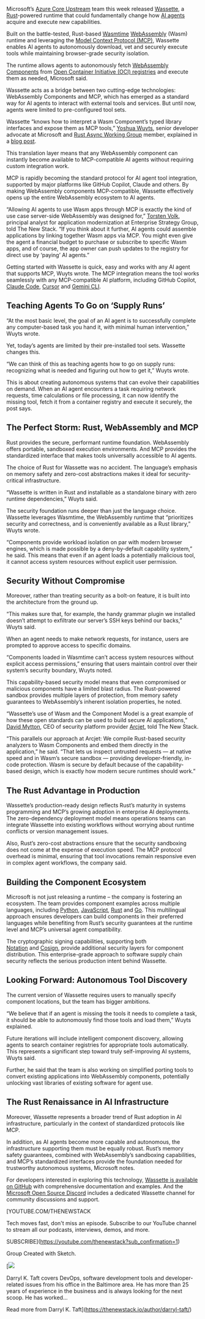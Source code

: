 Microsoft’s [Azure Core Upstream](https://github.com/Azure/container-upstream) team this week released [Wassette](https://github.com/microsoft/wassette), a [Rust](https://thenewstack.io/rust-programming-language-guide/)-powered runtime that could fundamentally change how [AI agents](https://thenewstack.io/ai-agents-a-comprehensive-introduction-for-developers/) acquire and execute new capabilities.

Built on the battle-tested, Rust-based [Wasmtime](https://thenewstack.io/webassemblys-wasmtime-1-0-revamps-security-performance/) [WebAssembly](https://thenewstack.io/webassembly/) (Wasm) runtime and leveraging the [Model Context Protocol (MCP)](https://thenewstack.io/model-context-protocol-a-primer-for-the-developers/), Wassette enables AI agents to autonomously download, vet and securely execute tools while maintaining browser-grade security isolation.

The runtime allows agents to autonomously fetch [WebAssembly Components](https://component-model.bytecodealliance.org/design/why-component-model.html) from [Open Container Initiative (OCI) registries](https://opensource.microsoft.com/blog/2024/09/25/distributing-webassembly-components-using-oci-registries/) and execute them as needed, Microsoft said.

Wassette acts as a bridge between two cutting-edge technologies: WebAssembly Components and MCP, which has emerged as a standard way for AI agents to interact with external tools and services. But until now, agents were limited to pre-configured tool sets.

Wassette “knows how to interpret a Wasm Component’s typed library interfaces and expose them as MCP tools,” [Yoshua Wuyts](https://www.linkedin.com/in/yoshuawuyts/?originalSubdomain=dk), senior developer advocate at Microsoft and [Rust Async Working Group](https://github.com/rust-lang/wg-async) member, explained in a [blog post](https://opensource.microsoft.com/blog/2025/08/06/introducing-wassette-webassembly-based-tools-for-ai-agents/).

This translation layer means that any WebAssembly component can instantly become available to MCP-compatible AI agents without requiring custom integration work.

MCP is rapidly becoming the standard protocol for AI agent tool integration, supported by major platforms like GitHub Copilot, Claude and others. By making WebAssembly components MCP-compatible, Wassette effectively opens up the entire WebAssembly ecosystem to AI agents.

“Allowing AI agents to use Wasm apps through MCP is exactly the kind of use case server-side WebAssembly was designed for,” [Torsten Volk](https://www.linkedin.com/in/torstenvolk/), principal analyst for application modernization at Enterprise Strategy Group, told The New Stack. “If you think about it further, AI agents could assemble applications by linking together Wasm apps via MCP. You might even give the agent a financial budget to purchase or subscribe to specific Wasm apps, and of course, the app owner can push updates to the registry for direct use by ‘paying’ AI agents.”

Getting started with Wassette is quick, easy and works with any AI agent that supports MCP, Wuyts wrote. The MCP integration means the tool works seamlessly with any MCP-compatible AI platform, including GitHub Copilot, [Claude Code](https://thenewstack.io/anthropic-adds-auto-security-reviews-to-claude-code/), [Cursor](https://thenewstack.io/using-cursor-ai-as-part-of-your-development-workflow/) and [Gemini CLI](https://thenewstack.io/gemini-cli-googles-challenge-to-ai-terminal-apps-like-warp/).

## Teaching Agents To Go on ‘Supply Runs’

“At the most basic level, the goal of an AI agent is to successfully complete any computer-based task you hand it, with minimal human intervention,” Wuyts wrote.

Yet, today’s agents are limited by their pre-installed tool sets. Wassette changes this.

“We can think of this as teaching agents how to go on supply runs: recognizing what is needed and figuring out how to get it,” Wuyts wrote.

This is about creating autonomous systems that can evolve their capabilities on demand. When an AI agent encounters a task requiring network requests, time calculations or file processing, it can now identify the missing tool, fetch it from a container registry and execute it securely, the post says.

## The Perfect Storm: Rust, WebAssembly and MCP

Rust provides the secure, performant runtime foundation. WebAssembly offers portable, sandboxed execution environments. And MCP provides the standardized interface that makes tools universally accessible to AI agents.

The choice of Rust for Wassette was no accident. The language’s emphasis on memory safety and zero-cost abstractions makes it ideal for security-critical infrastructure.

“Wassette is written in Rust and installable as a standalone binary with zero runtime dependencies,” Wuyts said.

The security foundation runs deeper than just the language choice. Wassette leverages Wasmtime, the WebAssembly runtime that “prioritizes security and correctness, and is conveniently available as a Rust library,” Wuyts wrote.

“Components provide workload isolation on par with modern browser engines, which is made possible by a deny-by-default capability system,” he said. This means that even if an agent loads a potentially malicious tool, it cannot access system resources without explicit user permission.

## Security Without Compromise

Moreover, rather than treating security as a bolt-on feature, it is built into the architecture from the ground up.

“This makes sure that, for example, the handy grammar plugin we installed doesn’t attempt to exfiltrate our server’s SSH keys behind our backs,” Wuyts said.

When an agent needs to make network requests, for instance, users are prompted to approve access to specific domains.

“Components loaded in Wasmtime can’t access system resources without explicit access permissions,” ensuring that users maintain control over their system’s security boundary, Wuyts noted.

This capability-based security model means that even compromised or malicious components have a limited blast radius. The Rust-powered sandbox provides multiple layers of protection, from memory safety guarantees to WebAssembly’s inherent isolation properties, he noted.

“Wassette’s use of Wasm and the Component Model is a great example of how these open standards can be used to build secure AI applications,” [David Mytton](https://www.linkedin.com/in/davidmytton), CEO of security platform provider [Arcjet](https://thenewstack.io/arcjet-launches-wasm-powered-security-for-modern-developers/), told The New Stack.

“This parallels our approach at Arcjet: We compile Rust-based security analyzers to Wasm Components and embed them directly in the application,” he said. “That lets us inspect untrusted requests — at native speed and in Wasm’s secure sandbox — providing developer-friendly, in-code protection. Wasm is secure by default because of the capability-based design, which is exactly how modern secure runtimes should work.”

## The Rust Advantage in Production

Wassette’s production-ready design reflects Rust’s maturity in systems programming and MCP’s growing adoption in enterprise AI deployments. The zero-dependency deployment model means operations teams can integrate Wassette into existing workflows without worrying about runtime conflicts or version management issues.

Also, Rust’s zero-cost abstractions ensure that the security sandboxing does not come at the expense of execution speed. The MCP protocol overhead is minimal, ensuring that tool invocations remain responsive even in complex agent workflows, the company said.

## Building the Component Ecosystem

Microsoft is not just releasing a runtime – the company is fostering an ecosystem. The team provides component examples across multiple languages, including [Python](https://github.com/microsoft/wassette/tree/main/examples/eval-py), [JavaScript](https://github.com/microsoft/wassette/tree/main/examples/get-weather-js), [Rust](https://github.com/microsoft/wassette/tree/main/examples/filesystem-rs) and [Go](https://github.com/microsoft/wassette/tree/main/examples/gomodule-go). This multilingual approach ensures developers can build components in their preferred languages while benefiting from Rust’s security guarantees at the runtime level and MCP’s universal agent compatibility.

The cryptographic signing capabilities, supporting both [Notation](https://github.com/notaryproject/notation) and [Cosign](https://github.com/sigstore/cosign), provide additional security layers for component distribution. This enterprise-grade approach to software supply chain security reflects the serious production intent behind Wassette.

## Looking Forward: Autonomous Tool Discovery

The current version of Wassette requires users to manually specify component locations, but the team has bigger ambitions.

“We believe that if an agent is missing the tools it needs to complete a task, it should be able to autonomously find those tools and load them,” Wuyts explained.

Future iterations will include intelligent component discovery, allowing agents to search container registries for appropriate tools automatically. This represents a significant step toward truly self-improving AI systems, Wuyts said.

Further, he said that the team is also working on simplified porting tools to convert existing applications into WebAssembly components, potentially unlocking vast libraries of existing software for agent use.

## The Rust Renaissance in AI Infrastructure

Moreover, Wassette represents a broader trend of Rust adoption in AI infrastructure, particularly in the context of standardized protocols like MCP.

In addition, as AI agents become more capable and autonomous, the infrastructure supporting them must be equally robust. Rust’s memory safety guarantees, combined with WebAssembly’s sandboxing capabilities, and MCP’s standardized interfaces provide the foundation needed for trustworthy autonomous systems, Microsoft notes.

For developers interested in exploring this technology, [Wassette is available on GitHub](https://github.com/microsoft/wassette) with comprehensive documentation and examples. And the [Microsoft Open Source Discord](https://discord.gg/microsoft-open-source) includes a dedicated Wassette channel for community discussions and support.

[YOUTUBE.COM/THENEWSTACK

Tech moves fast, don't miss an episode. Subscribe to our YouTube
channel to stream all our podcasts, interviews, demos, and more.

SUBSCRIBE](https://youtube.com/thenewstack?sub_confirmation=1)

Group
Created with Sketch.

[![](https://thenewstack.io/wp-content/uploads/2021/06/a95bb5bc-image-576x600.png)

Darryl K. Taft covers DevOps, software development tools and developer-related issues from his office in the Baltimore area. He has more than 25 years of experience in the business and is always looking for the next scoop. He has worked...

Read more from Darryl K. Taft](https://thenewstack.io/author/darryl-taft/)